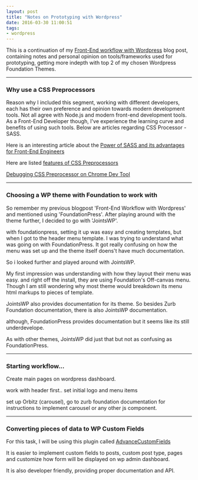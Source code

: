 ```yaml
---
layout: post
title: "Notes on Prototyping with Wordpress"
date: 2016-03-30 11:00:51
tags:
- wordpress
---
```


This is a continuation of my [Front-End workflow with Wordpress](/Front-End-workflow-with-Wordpress) blog post, containing notes and personal opinion on tools/frameworks used for prototyping, getting more indepth with top 2 of my chosen Wordpress Foundation Themes.

-----

### Why use a CSS Preprocessors

Reason why I included this segment, working with different developers, each has their own preference and opinion towards modern development tools. Not all agree with Node.js and modern front-end development tools. As a Front-End Developer though, I've experience the learning curve and benefits of using such tools. Below are articles regarding CSS Processor - SASS.

Here is an interesting article about the [Power of SASS and its advantages for Front-End Engineers](http://1stwebdesigner.com/power-sass-why-use-css-preprocessors/)

Here are listed [features of CSS Preprocessors](http://blog.blakesimpson.co.uk/read/37-less-sass-the-advantages-of-css-preprocessing-explained)

[Debugging CSS Preprocessor on Chrome Dev Tool](https://developer.chrome.com/devtools/docs/css-preprocessors)


-----

### Choosing a WP theme with Foundation to work with

So remember my previous blogpost 'Front-End Workflow with Wordpress' and mentioned using 'FoundationPress'. After playing around with the theme further, I decided to go with 'JointsWP'.

with foundationpress, setting it up was easy and creating templates, but when I got to the header menu template. I was trying to understand what was going on with FoundationPress. It got really confusing on how the menu was set up and the theme itself doens't have much documentation.

So i looked further and played around with JointsWP.

My first impression was understanding with how they layout their menu was easy. and right off the install, they are using Foundation's Off-canvas menu. Though I am still wondering why most theme would breakdown its menu html markups to pieces of template.

JointsWP also provides documentation for its theme. So besides Zurb Foundation documentation, there is also JointsWP documentation.

although, FoundationPress provides documentation but it seems like its still underdevelope.

As with other themes, JointsWP did just that but not as confusing as FoundationPress.


-----

### Starting workflow...

Create main pages on wordpress dashboard.

work with header first.. set initial logo and menu items

set up Orbitz (carousel), go to zurb foundation documentation for instructions to implement carousel or any other js component.

-----

### Converting pieces of data to WP Custom Fields

For this task, I will be using this plugin called [AdvanceCustomFields](http://www.advancedcustomfields.com/)

It is easier to implement custom fields to posts, custom post type, pages and customize how form will be displayed on wp admin dashboard.

It is also developer friendly, providing proper documentation and API.
